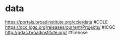 # data
https://portals.broadinstitute.org/ccle/data  #CCLE
https://dcc.icgc.org/releases/current/Projects/ #ICGC 
http://gdac.broadinstitute.org/ #firehose 

